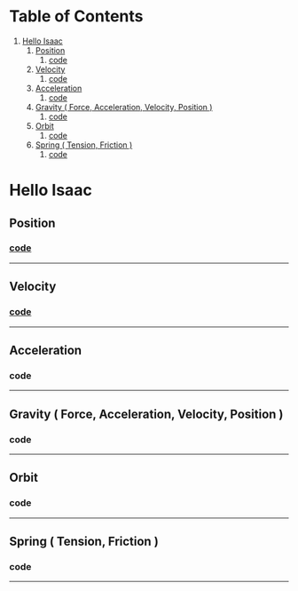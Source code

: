 
# Table of Contents

1.  [Hello Isaac](#orgc396161)
    1.  [Position](#orgeb23e9c)
        1.  [code](#orgcf35a5b)
    2.  [Velocity](#org7ffd162)
        1.  [code](#org943ac13)
    3.  [Acceleration](#org1803e16)
        1.  [code](#org6fabe49)
    4.  [Gravity ( Force, Acceleration, Velocity, Position )](#org587bb99)
        1.  [code](#org3d4ce98)
    5.  [Orbit](#org5559335)
        1.  [code](#org489280d)
    6.  [Spring ( Tension, Friction )](#orgd5b071f)
        1.  [code](#org2347c2b)



<a id="orgc396161"></a>

# Hello Isaac


<a id="orgeb23e9c"></a>

## Position


<a id="orgcf35a5b"></a>

### [code](js/sketch_01.js)

---


<a id="org7ffd162"></a>

## Velocity


<a id="org943ac13"></a>

### [code](js/sketch_02.js)

---


<a id="org1803e16"></a>

## Acceleration


<a id="org6fabe49"></a>

### code

---


<a id="org587bb99"></a>

## Gravity ( Force, Acceleration, Velocity, Position )


<a id="org3d4ce98"></a>

### code

---


<a id="org5559335"></a>

## Orbit


<a id="org489280d"></a>

### code

---


<a id="orgd5b071f"></a>

## Spring ( Tension, Friction )


<a id="org2347c2b"></a>

### code

---


